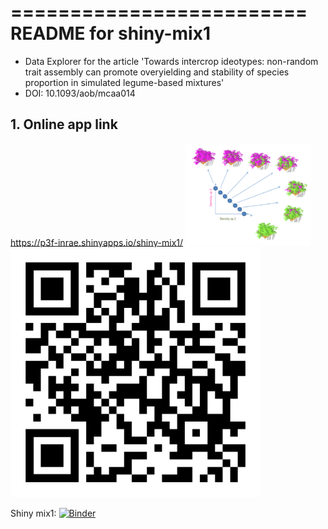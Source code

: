 
=========================
README for shiny-mix1
=========================

- Data Explorer for the article 'Towards intercrop ideotypes: non-random trait assembly can promote overyielding and stability of species proportion in simulated legume-based mixtures'
- DOI: 10.1093/aob/mcaa014

## 1. Online app link

https://p3f-inrae.shinyapps.io/shiny-mix1/
<img src="https://github.com/glouarn/ShinyApp-binder/blob/master/shiny-mix1/img-mix1.png" alt="QR code" width="200">
<img src="https://github.com/glouarn/ShinyApp-binder/blob/master/shiny-mix1/qr-code-shiny-mix1.png" alt="QR code" width="400">

Shiny mix1: [![Binder](http://mybinder.org/badge_logo.svg)](https://mybinder.org/v2/gh/glouarn/ShinyApp-binder/master?urlpath=shiny/shiny-mix1/)



